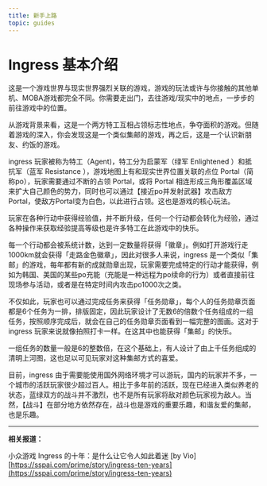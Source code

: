 ```yaml
---
title: 新手上路
topic: guides
---
```


# Ingress 基本介绍

这是一个游戏世界与现实世界强烈关联的游戏，游戏的玩法或许与你接触的其他单机、MOBA游戏都完全不同。你需要走出门，去往游戏/现实中的地点，一步步的前往游戏中的位置。

从游戏背景来看，这是一个两方特工互相占领标志性地点，争夺面积的游戏。但随着游戏的深入，你会发现这是一个类似集邮的游戏，再之后，这是一个认识新朋友、约饭的游戏。

ingress 玩家被称为特工（Agent)，特工分为启蒙军（绿军 Enlightened ）和抵抗军（蓝军 Resistance ），游戏地图上有和现实世界位置关联的点位 Portal（简称po），玩家需要通过不断的占领 Portal，或将 Portal 相连形成三角形覆盖区域来扩大自己颜色的势力，同时也可以通过【接近po并发射武器】攻击敌方 Portal，使敌方Portal变为白色，以此进行占领。这也是游戏的核心玩法。

玩家在各种行动中获得经验值，并不断升级，任何一个行动都会转化为经验，通过各种操作来获取经验提高等级也是许多特工在此游戏中的快乐。

每一个行动都会被系统计数，达到一定数量将获得「徽章」。例如打开游戏行走1000km就会获得「走路金色徽章」，因此对很多人来说，ingress 是一个类似「集邮」的游戏，每年都有新的成就勋章出现，玩家需要完成特定的行动才能获得，例如为韩国、美国的某些po充能（充能是一种远程为po续命的行为）或者直接前往现场参与活动，或者是在特定时间内攻击po1000次之类。

不仅如此，玩家也可以通过完成任务来获得「任务勋章」，每个人的任务勋章页面都是6个任务为一排，排版固定，因此玩家设计了无数6的倍数个任务组成的一组任务，按照顺序完成后，就会在自己的任务勋章页面看到一幅完整的图画。这对于 ingress 玩家来说就像拍照打卡一样。在这其中也能获得「集邮」的快乐。

一组任务的数量一般是6的整数倍，在这个基础上，有人设计了由上千任务组成的清明上河图，这也足以可见玩家对这种集邮方式的喜爱。

目前，ingress 由于需要能使用国外网络环境才可以游玩，国内的玩家并不多，一个城市的活跃玩家很少超过百人。相比于多年前的活跃，现在已经进入类似养老的状态，蓝绿双方的战斗并不激烈，也不是所有玩家将敌对颜色玩家视为敌人。当然，【战斗】在部分地方依然存在，战斗也是游戏的重要乐趣，和谐友爱的集邮，也是乐趣。

----

**相关报道：**

小众游戏 Ingress 的十年：是什么让它令人如此着迷 [by Vio] [https://sspai.com/prime/story/ingress-ten-years](https://sspai.com/prime/story/ingress-ten-years)


